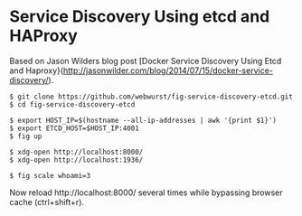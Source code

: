 Service Discovery Using etcd and HAProxy
========================================

Based on Jason Wilders blog post [Docker Service Discovery Using Etcd and Haproxy}(http://jasonwilder.com/blog/2014/07/15/docker-service-discovery/).

    $ git clone https://github.com/webwurst/fig-service-discovery-etcd.git
    $ cd fig-service-discovery-etcd

    $ export HOST_IP=$(hostname --all-ip-addresses | awk '{print $1}')
    $ export ETCD_HOST=$HOST_IP:4001
    $ fig up

    $ xdg-open http://localhost:8000/
    $ xdg-open http://localhost:1936/

    $ fig scale whoami=3

Now reload http://localhost:8000/ several times while bypassing browser cache (ctrl+shift+r).
